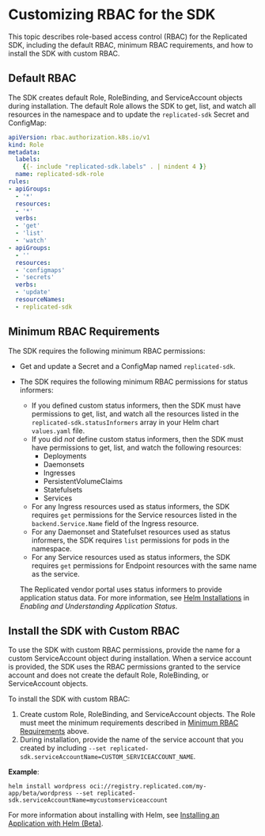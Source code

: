# Customizing RBAC for the SDK

This topic describes role-based access control (RBAC) for the Replicated SDK, including the default RBAC, minimum RBAC requirements, and how to install the SDK with custom RBAC.

## Default RBAC

The SDK creates default Role, RoleBinding, and ServiceAccount objects during installation. The default Role allows the SDK to get, list, and watch all resources in the namespace and to update the `replicated-sdk` Secret and ConfigMap:

```yaml
apiVersion: rbac.authorization.k8s.io/v1
kind: Role
metadata:
  labels:
    {{- include "replicated-sdk.labels" . | nindent 4 }}
  name: replicated-sdk-role
rules:
- apiGroups:
  - '*'
  resources:
  - '*'
  verbs:
  - 'get'
  - 'list'
  - 'watch'
- apiGroups:
  - ''
  resources:
  - 'configmaps'
  - 'secrets'
  verbs:
  - 'update'
  resourceNames:
  - replicated-sdk
```

## Minimum RBAC Requirements

The SDK requires the following minimum RBAC permissions:
* Get and update a Secret and a ConfigMap named `replicated-sdk`.
* The SDK requires the following minimum RBAC permissions for status informers:
  * If you defined custom status informers, then the SDK must have permissions to get, list, and watch all the resources listed in the `replicated-sdk.statusInformers` array in your Helm chart `values.yaml` file.
  * If you did _not_ define custom status informers, then the SDK must have permissions to get, list, and watch the following resources:
    * Deployments
    * Daemonsets
    * Ingresses
    * PersistentVolumeClaims
    * Statefulsets
    * Services   
  * For any Ingress resources used as status informers, the SDK requires `get` permissions for the Service resources listed in the `backend.Service.Name` field of the Ingress resource.
  * For any Daemonset and Statefulset resources used as status informers, the SDK requires `list` permissions for pods in the namespace.
  * For any Service resources used as status informers, the SDK requires `get` permissions for Endpoint resources with the same name as the service.  

  The Replicated vendor portal uses status informers to provide application status data. For more information, see [Helm Installations](/vendor/insights-app-status#helm-installations) in _Enabling and Understanding Application Status_.
## Install the SDK with Custom RBAC

To use the SDK with custom RBAC permissions, provide the name for a custom ServiceAccount object during installation. When a service account is provided, the SDK uses the RBAC permissions granted to the service account and does not create the default Role, RoleBinding, or ServiceAccount objects.

To install the SDK with custom RBAC:

1. Create custom Role, RoleBinding, and ServiceAccount objects. The Role must meet the minimum requirements described in [Minimum RBAC Requirements](#minimum-rbac-requirements) above.
1. During installation, provide the name of the service account that you created by including `--set replicated-sdk.serviceAccountName=CUSTOM_SERVICEACCOUNT_NAME`.

  **Example**:

  ```
  helm install wordpress oci://registry.replicated.com/my-app/beta/wordpress --set replicated-sdk.serviceAccountName=mycustomserviceaccount
  ```

 For more information about installing with Helm, see [Installing an Application with Helm (Beta)](/vendor/install-with-helm).  